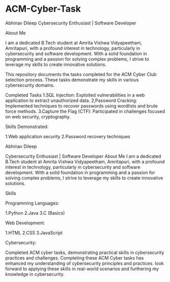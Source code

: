 # ACM-Cyber-Task


Abhinav Dileep
Cybersecurity Enthusiast | Software Developer


About Me

I am a dedicated B.Tech student at Amrita Vishwa Vidyapeetham, Amritapuri, with a profound interest in technology, particularly in cybersecurity and software development.
With a solid foundation in programming and a passion for solving complex problems, I strive to leverage my skills to create innovative solutions.

This repository documents the tasks completed for the ACM Cyber Club selection process. These tasks demonstrate my skills in various cybersecurity domains.

Completed Tasks
1.SQL Injection: Exploited vulnerabilities in a web application to extract unauthorized data.
2,Password Cracking: Implemented techniques to recover passwords using wordlists and brute force methods.
3.Capture the Flag (CTF): Participated in challenges focused on web security, cryptography.

Skills Demonstrated:

1.Web application security
2.Password recovery techniques


Abhinav Dileep

Cybersecurity Enthusiast | Software Developer
About Me
I am a dedicated B.Tech student at Amrita Vishwa Vidyapeetham, Amritapuri, with a profound interest in technology, particularly in cybersecurity and software development.
With a solid foundation in programming and a passion for solving complex problems, I strive to leverage my skills to create innovative solutions.

Skills

Programming Languages:

1.Python
2.Java
3.C (Basics)

Web Development:

1.HTML
2.CSS
3.JavaScript

Cybersecurity:

Completed ACM cyber tasks, demonstrating practical skills in cybersecurity practices and challenges.
Completing these ACM Cyber tasks has enhanced my understanding of cybersecurity principles and practices.
look forward to applying these skills in real-world scenarios and furthering my knowledge in cybersecurity.

